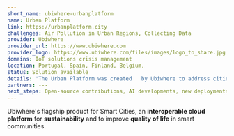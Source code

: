 ```yaml
---
short_name: ubiwhere-urbanplatform
name: Urban Platform
link: https://urbanplatform.city
challenges: Air Pollution in Urban Regions, Collecting Data
provider: Ubiwhere
provider_url: https://www.ubiwhere.com
provider_logo: https://www.ubiwhere.com/files/images/logo_to_share.jpg
domains: IoT solutions crisis management
location: Portugal, Spain, Finland, Belgium,
status: Solution available
details: 'The Urban Platform was created   by Ubiwhere to address cities’ daily challenges and truly prepared them for the  future. Easy, intuitive and comprehensive, it offers a global and integrated view of the city to Municipalities, authorities and service providers, displaying information on its several verticals, from mobility and energy to air quality and sustainability.<br><br>With the new service of atmospheric monitoring, Urban Platform offers cities valuable indicators for more efficient management of services (on the scope of  Mobility,  for  instance),  with  direct  impact  over  air  quality,  so  they  can  be aligned   with   the   European   and   international   metrics   for   sustainable development (such as the UN’s Sustainable Development Goals) and focus on improving the quality of life of its citizens through a clean and safe air.<br><br><img src="https://urbanplatform.city/img/urban_platform.jpg"/>'
partners: ---
next_steps: Open-source contributions, AI developments, new deployments and improvements.
---
```


Ubiwhere's flagship product for Smart Cities, an **interoperable cloud platform** for **sustainability** and to improve **quality of life** in smart communities.